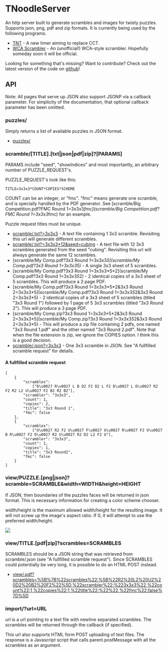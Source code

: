# TNoodleServer #

An http server built to generate scrambles and images for twisty puzzles. Supports json, png, pdf and zip formats.  It is currently being used by the following programs.

* [TNT](tnt/) - A new timer aiming to replace CCT.
* [WCA Scrambler](scramble/) - An (unofficial!) WCA-style scrambler. Hopefully someday soon it will be official.

Looking for something that's missing? Want to contribute? Check out the latest version of the code on [github](http://github.com/jfly/tnoodle)!

## API ##

Note: All pages that serve up JSON also support JSONP via a callback parameter. For simplicity of the documentation, that optional callback parameter has been omitted.

### puzzles/ ###

Simply returns a list of available puzzles in JSON format.

* [puzzles/](puzzles/)

### scramble/[TITLE].[txt|json|pdf|zip]?[PARAMS] ###

PARAMS include "seed", "showIndices" and most importantly, an arbitrary number of PUZZLE_REQUEST's.

PUZZLE_REQUEST's look like this:

	TITLE=3x3x3*COUNT*COPIES*SCHEME

COUNT can be an integer, or "fmc". "fmc" means generate one scramble, and is specially handled by the PDF generator. See [scramble/Big Competition.pdf?FMC Round 1=3x3x3*fmc](scramble/Big Competition.pdf?FMC Round 1=3x3x3*fmc) for an example.

Puzzle request titles must be unique.

* [scramble/.txt?=3x3x3](scramble/.txt?=3x3x3) - A text file containing 1 3x3 scramble. Revisiting this url will generate different scrambles.
* [scramble/.txt?=3x3x3*12&seed=cubing](scramble/.txt?=3x3x3*12&seed=cubing) - A text file with 12 3x3 scrambles generated from the seed "cubing". Revisiting this url will always generate the same 12 scrambles.
* [scramble/My Comp.pdf?3x3 Round 1=3x3x3*5](scramble/My Comp.pdf?3x3 Round 1=3x3x3*5) - A single 3x3 sheet of 5 scrambles.
* [scramble/My Comp.pdf?3x3 Round 1=3x3x3\*5\*2](scramble/My Comp.pdf?3x3 Round 1=3x3x3*5*2) - 2 identical copies of a 3x3 sheet of 5 scrambles. This will produce a 2 page PDF.
* [scramble/My Comp.pdf?3x3 Round 1=3x3x3\*5\*2&3x3 Round 2=3x3x3\*5](scramble/My Comp.pdf?3x3 Round 1=3x3x3*5*2&3x3 Round 2=3x3x3*5) - 2 identical copies of a 3x3 sheet of 5 scrambles (titled "3x3 Round 1") 
followed by 1 page of 5 3x3 scrambles (titled "3x3 Round 2"). This will produce a 3 page PDF.
* [scramble/My Comp.zip?3x3 Round 1=3x3x3\*5\*2&3x3 Round 2=3x3x3\*5](scramble/My Comp.zip?3x3 Round 1=3x3x3*5*2&3x3 Round 2=3x3x3*5) - This will produce a zip file containing 2 pdfs, one named "3x3 Round 1.pdf" and the other named "3x3 Round 2.pdf". Note that when the file extension is zip, we ignore the COPIES option. I think this is a good decision.
* [scramble/.json?=3x3x3](scramble/.json?=3x3x3) - One 3x3 scramble in JSON. See "A fullfilled scramble request" for details.

#### A fullfilled scramble request ####

	[
		{
			"scrambles": 
				["D\u0027 R\u0027 L B D2 F2 D2 L F2 D\u0027 L D\u0027 R2 F2 R2 L2 U\u0027 F2 B2 R2 B2"],
			"scrambler": "3x3x3",
			"count": 1,
			"copies": 2,
			"title": "3x3 Round 1",
			"fmc": false
		},
		{
			"scrambles":
				["U\u0027 R2 F2 U\u0027 F\u0027 U\u0027 R\u0027 F2 U\u0027 B R\u0027 F2 D\u0027 R2 U\u0027 R2 D2 L2 F2 U"],
			"scrambler": "3x3x3",
			"count": 1,
			"copies": 1,
			"title": "3x3 Round2",
			"fmc": false
		}
	]
### view/PUZZLE.[png|json]?scramble=SCRAMBLE&width=WIDTH&height=HEIGHT ###

If JSON, then boundaries of the puzzles faces will be returned in json format. This is necessary information for creating a color scheme chooser.

width/height is the maximum allowed width/height for the resulting image. It will not screw up the image's aspect ratio. If 0, it will attempt to use the preferred width/height.

<a href="view/sq1.png?scramble=(3, 3) /"><img src="view/sq1.png?scramble=(3, 3) /" /></a>

### view/TITLE.[pdf|zip]?scrambles=SCRAMBLES ###

SCRAMBLES should be a JSON string that was retrieved from scramble/.json (see "A fullfilled scramble request"). Since SCRAMBLES could potentially be very long, it is possible to do an HTML POST instead.

* [view/.pdf?scrambles=%5B%7B%22scrambles%22:%5B%22R2%20L2%20U2%20D2%20B2%20F2%22%5D,%22scrambler%22:%223x3x3%22,%22count%22:1,%22copies%22:1,%22title%22:%22%22,%22fmc%22:false%7D%5D](view/.pdf?scrambles=%5B%7B%22scrambles%22:%5B%22R2%20L2%20U2%20D2%20B2%20F2%22%5D,%22scrambler%22:%223x3x3%22,%22count%22:1,%22copies%22:1,%22title%22:%22%22,%22fmc%22:false%7D%5D)

### import/?url=URL ###
url is a url pointing to a text file with newline separated scrambles.
The scrambles will be returned through the callback (if specified).

This url also supports HTML form POST uploading of text files. The response is a Javascript script that calls parent.postMessage with all the scrambles as an argument.
